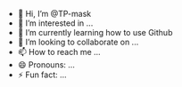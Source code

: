 - 👋 Hi, I’m @TP-mask
- 👀 I’m interested in ...
- 🌱 I’m currently learning how to use Github
- 💞️ I’m looking to collaborate on ...
- 📫 How to reach me ...
- 😄 Pronouns: ...
- ⚡ Fun fact: ...

<!---
TP-mask/TP-mask is a ✨ special ✨ repository because its `README.md` (this file) appears on your GitHub profile.
You can click the Preview link to take a look at your changes.
--->
